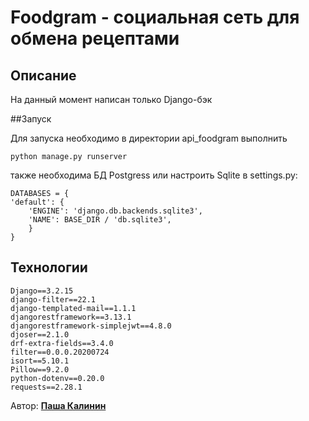 # Foodgram - социальная сеть для обмена рецептами


## Описание

На данный момент написан только Django-бэк

##Запуск

Для запуска необходимо в директории api_foodgram выполнить

    python manage.py runserver  

также необходима БД Postgress или настроить Sqlite в settings.py:

    DATABASES = {
    'default': {
        'ENGINE': 'django.db.backends.sqlite3',
        'NAME': BASE_DIR / 'db.sqlite3',
        }
    }


## Технологии

    Django==3.2.15
    django-filter==22.1
    django-templated-mail==1.1.1
    djangorestframework==3.13.1
    djangorestframework-simplejwt==4.8.0
    djoser==2.1.0
    drf-extra-fields==3.4.0
    filter==0.0.0.20200724
    isort==5.10.1
    Pillow==9.2.0
    python-dotenv==0.20.0
    requests==2.28.1




Автор: [__Паша Калинин__](https://github.com/Pavelkalininn)

